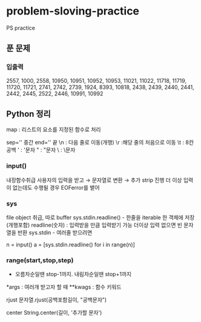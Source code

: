 # problem-sloving-practice
PS practice

## 푼 문제
### 입출력
2557, 1000, 2558, 10950, 10951, 10952, 10953, 11021, 11022, 11718, 11719, 11720, 11721, 2741, 2742, 2739, 1924, 8393, 10818, 2438, 2439, 2440, 2441, 2442, 2445, 2522, 2446, 10991, 10992


## Python 정리

map : 리스트의 요소를 지정된 함수로 처리

sep='' 중간
end='' 끝
\n : 다음 줄로 이동(개행)
\r :해당 줄의 처음으로 이동
\t : 8칸 공백
\' : '문자
\" : "문자
\ : \문자

### input()
내장함수취급
사용자의 입력을 받고 → 문자열로 변환 → 추가 strip 진행
더 이상 입력이 없는데도 수행될 경우 EOFerror를 뱉어

### sys
file object 취급, 따로 buffer
sys.stdin.readline() - 한줄을 iterable 한 객체에 저장 (개행포함)
readline(숫자) : 입력받을 만큼 입력받기 가능
더이상 입력 없으면 빈 문자열을 반환
sys.stdin - 여러줄 받으려면

n = input()
a = [sys.stdin.readline() for i in range(n)]

### range(start,stop,step)
- 오름차순일땐 stop-1까지. 내림차순일땐 stop+1까지
  
*args : 여러개 받고자 할 때
**kwags : 함수 키워드

rjust
문자열.rjust(공백포함길이, "공백문자") 

center
String.center(길이, '추가할 문자')

